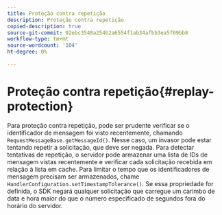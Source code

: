 ```yaml
---
title: Proteção contra repetição
description: Proteção contra repetição
copied-description: true
source-git-commit: 02ebc3548a254b2a6554f1ab34afbb3ea5f09bb8
workflow-type: tm+mt
source-wordcount: '104'
ht-degree: 0%

---
```


# Proteção contra repetição{#replay-protection}

Para proteção contra repetição, pode ser prudente verificar se o identificador de mensagem foi visto recentemente, chamando `RequestMessageBase.getMessageId()`. Nesse caso, um invasor pode estar tentando repetir a solicitação, que deve ser negada. Para detectar tentativas de repetição, o servidor pode armazenar uma lista de IDs de mensagem vistas recentemente e verificar cada solicitação recebida em relação à lista em cache. Para limitar o tempo que os identificadores de mensagem precisam ser armazenados, chame `HandlerConfiguration.setTimestampTolerance()`. Se essa propriedade for definida, o SDK negará qualquer solicitação que carregue um carimbo de data e hora maior do que o número especificado de segundos fora do horário do servidor.
